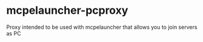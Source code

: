 # mcpelauncher-pcproxy
Proxy intended to be used with mcpelauncher that allows you to join servers as PC
